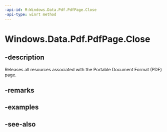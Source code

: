 ```yaml
---
-api-id: M:Windows.Data.Pdf.PdfPage.Close
-api-type: winrt method
---
```


<!-- Method syntax
public void Close()
-->

# Windows.Data.Pdf.PdfPage.Close

## -description
Releases all resources associated with the Portable Document Format (PDF) page.

## -remarks

## -examples

## -see-also
